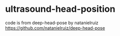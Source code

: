 # ultrasound-head-position


code is from deep-head-pose by natanielruiz
https://github.com/natanielruiz/deep-head-pose

